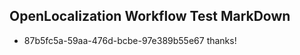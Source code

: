 ## OpenLocalization Workflow Test MarkDown
* 87b5fc5a-59aa-476d-bcbe-97e389b55e67 thanks!

<!--HONumber=Jul16_HO5-->


